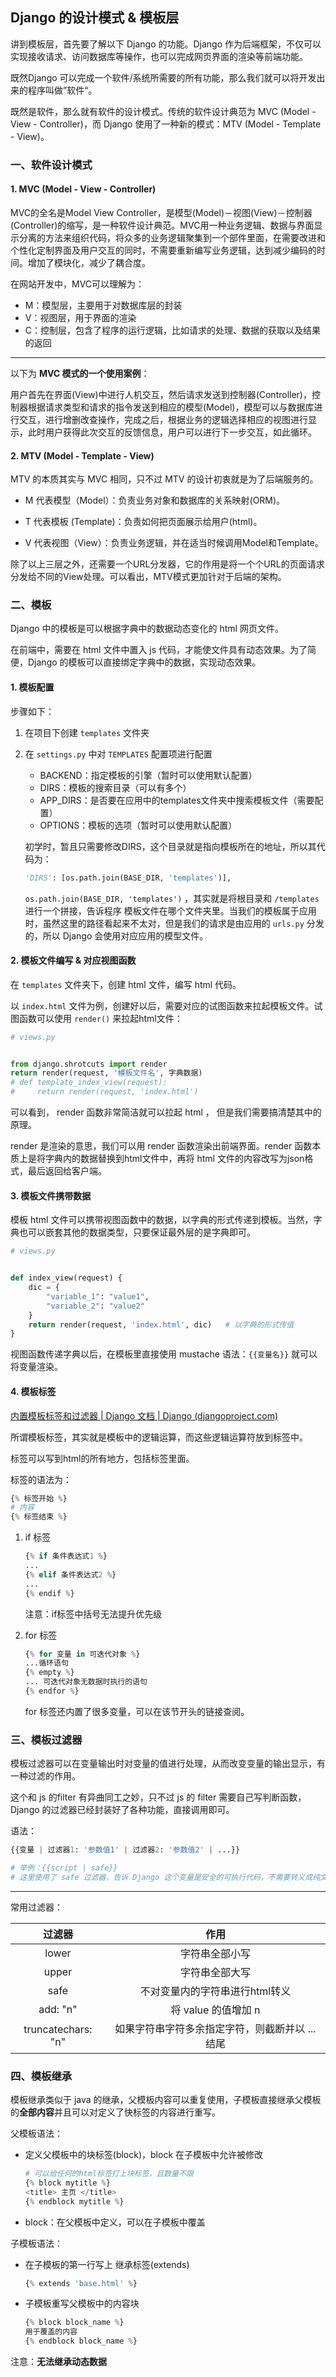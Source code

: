 ## Django 的设计模式 & 模板层

讲到模板层，首先要了解以下 Django 的功能。Django 作为后端框架，不仅可以实现接收请求、访问数据库等操作，也可以完成网页界面的渲染等前端功能。

既然Django 可以完成一个软件/系统所需要的所有功能，那么我们就可以将开发出来的程序叫做”软件“。

既然是软件，那么就有软件的设计模式。传统的软件设计典范为 MVC (Model - View - Controller)，而 Django 使用了一种新的模式：MTV (Model - Template - View)。



### 一、软件设计模式

#### 1. MVC (Model - View - Controller)

MVC的全名是Model View Controller，是模型(Model)－视图(View)－控制器(Controller)的缩写，是一种软件设计典范。MVC用一种业务逻辑、数据与界面显示分离的方法来组织代码，将众多的业务逻辑聚集到一个部件里面，在需要改进和个性化定制界面及用户交互的同时，不需要重新编写业务逻辑，达到减少编码的时间。增加了模块化，减少了耦合度。

在网站开发中，MVC可以理解为：

- M：模型层，主要用于对数据库层的封装
- V：视图层，用于界面的渲染
- C：控制层，包含了程序的运行逻辑，比如请求的处理、数据的获取以及结果的返回

---

以下为 **MVC 模式的一个使用案例**：

用户首先在界面(View)中进行人机交互，然后请求发送到控制器(Controller)，控制器根据请求类型和请求的指令发送到相应的模型(Model)，模型可以与数据库进行交互，进行增删改查操作，完成之后，根据业务的逻辑选择相应的视图进行显示，此时用户获得此次交互的反馈信息，用户可以进行下一步交互，如此循环。



#### 2. MTV (Model - Template - View)

MTV 的本质其实与 MVC 相同，只不过 MTV 的设计初衷就是为了后端服务的。

- M 代表模型（Model）：负责业务对象和数据库的关系映射(ORM)。

- T 代表模板 (Template)：负责如何把页面展示给用户(html)。

- V 代表视图（View）：负责业务逻辑，并在适当时候调用Model和Template。

除了以上三层之外，还需要一个URL分发器，它的作用是将一个个URL的页面请求分发给不同的View处理。可以看出，MTV模式更加针对于后端的架构。





### 二、模板

Django 中的模板是可以根据字典中的数据动态变化的 html 网页文件。

在前端中，需要在 html 文件中置入 js 代码，才能使文件具有动态效果。为了简便，Django 的模板可以直接绑定字典中的数据，实现动态效果。

#### 1. 模板配置

步骤如下：

1. 在项目下创建 `templates` 文件夹

2. 在 `settings.py` 中对 `TEMPLATES` 配置项进行配置

   - BACKEND：指定模板的引擎（暂时可以使用默认配置）
   - DIRS：模板的搜索目录（可以有多个）
   - APP_DIRS：是否要在应用中的templates文件夹中搜索模板文件（需要配置）
   - OPTIONS：模板的选项（暂时可以使用默认配置）

   初学时，暂且只需要修改DIRS，这个目录就是指向模板所在的地址，所以其代码为：

   ```python
   'DIRS': [os.path.join(BASE_DIR, 'templates')],
   ```

   `os.path.join(BASE_DIR, 'templates')` ，其实就是将根目录和 `/templates` 进行一个拼接，告诉程序 模板文件在哪个文件夹里。当我们的模板属于应用时，虽然这里的路径看起来不太对，但是我们的请求是由应用的 `urls.py` 分发的，所以 Django 会使用对应应用的模型文件。

#### 2. 模板文件编写 & 对应视图函数

在 `templates` 文件夹下，创建 html 文件，编写 html 代码。

以 `index.html` 文件为例，创建好以后，需要对应的试图函数来拉起模板文件。试图函数可以使用 `render()` 来拉起html文件：

```python
# views.py


from django.shrotcuts import render
return render(request, '模板文件名', 字典数据)
# def template_index_view(request):
#     return render(request, 'index.html')
```

可以看到， render 函数非常简洁就可以拉起 html ， 但是我们需要搞清楚其中的原理。

render 是渲染的意思，我们可以用 render 函数渲染出前端界面。render 函数本质上是将字典内的数据替换到html文件中，再将 html 文件的内容改写为json格式，最后返回给客户端。



#### 3. 模板文件携带数据

模板 html 文件可以携带视图函数中的数据，以字典的形式传递到模板。当然，字典也可以嵌套其他的数据类型，只要保证最外层的是字典即可。

```python
# views.py


def index_view(request) {
    dic = {
        "variable_1": "value1",
        "variable_2": "value2"
    }
    return render(request, 'index.html', dic)	# 以字典的形式传值
}
```

视图函数传递字典以后，在模板里直接使用 mustache 语法：`{{变量名}}` 就可以将变量渲染。



#### 4. 模板标签

[内置模板标签和过滤器 | Django 文档 | Django (djangoproject.com)](https://docs.djangoproject.com/zh-hans/4.1/ref/templates/builtins/)

所谓模板标签，其实就是模板中的逻辑运算，而这些逻辑运算符放到标签中。

标签可以写到html的所有地方，包括标签里面。

标签的语法为：

```python
{% 标签开始 %}
# 内容
{% 标签结束 %}
```



1. if 标签

   ```python
   {% if 条件表达式1 %}
   ...
   {% elif 条件表达式2 %}
   ...
   {% endif %}
   ```

   注意：if标签中括号无法提升优先级

2. for 标签

   ```python
   {% for 变量 in 可迭代对象 %}
   ...循环语句
   {% empty %}
   ... 可迭代对象无数据时执行的语句
   {% endfor %}
   ```

   for 标签还内置了很多变量，可以在该节开头的链接查阅。





### 三、模板过滤器

模板过滤器可以在变量输出时对变量的值进行处理，从而改变变量的输出显示，有一种过滤的作用。

这个和 js 的filter 有异曲同工之妙，只不过 js 的 filter 需要自己写判断函数，Django 的过滤器已经封装好了各种功能，直接调用即可。

语法：

```python
{{变量 | 过滤器1: '参数值1' | 过滤器2: '参数值2' | ...}}

# 举例：{{script | safe}}
# 这里使用了 safe 过滤器，告诉 Django 这个变量是安全的可执行代码，不需要转义成纯文本
```

---

常用过滤器：

|       过滤器       |                      作用                       |
| :----------------: | :---------------------------------------------: |
|       lower        |                 字符串全部小写                  |
|       upper        |                 字符串全部大写                  |
|        safe        |         不对变量内的字符串进行html转义          |
|      add: "n"      |               将 value 的值增加 n               |
| truncatechars: "n" | 如果字符串字符多余指定字符，则截断并以 ... 结尾 |





### 四、模板继承

模板继承类似于 java 的继承，父模板内容可以重复使用，子模板直接继承父模板的**全部内容**并且可以对定义了快标签的内容进行重写。

父模板语法：

- 定义父模板中的块标签(block)，block 在子模板中允许被修改

  ```python
  # 可以给任何的html标签打上块标签，且数量不限
  {% block mytitle %}
  <title> 主页 </title>
  {% endblock mytitle %}
  ```

- block：在父模板中定义，可以在子模板中覆盖

子模板语法：

- 在子模板的第一行写上 继承标签(extends)

  ```python
  {% extends 'base.html' %}
  ```

- 子模板重写父模板中的内容块

  ```python
  {% block block_name %}
  用于覆盖的内容
  {% endblock block_name %}
  ```

注意：**无法继承动态数据**

